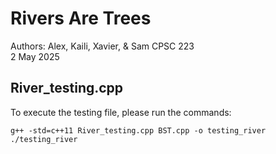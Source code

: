 # Rivers Are Trees

Authors: Alex, Kaili, Xavier, & Sam
CPSC 223  
2 May 2025  

## River_testing.cpp
To execute the testing file, please run the commands:
```
g++ -std=c++11 River_testing.cpp BST.cpp -o testing_river
./testing_river
```
